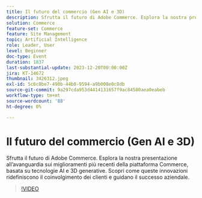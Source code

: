 ```yaml
---
title: Il futuro del commercio (Gen AI e 3D)
description: Sfrutta il futuro di Adobe Commerce. Esplora la nostra presentazione all’avanguardia sui miglioramenti più recenti della piattaforma Commerce, basata su tecnologie AI e 3D generative. Scopri come queste innovazioni ridefiniscono il coinvolgimento dei clienti e guidano il successo aziendale.
solution: Commerce
feature-set: Commerce
feature: Site Management
topic: Artificial Intelligence
role: Leader, User
level: Beginner
doc-type: Event
duration: 1837
last-substantial-update: 2023-12-20T00:00:00Z
jira: KT-14672
thumbnail: 3426312.jpeg
exl-id: 5c6c8be7-490b-44b0-9594-a9b008e0c8db
source-git-commit: 9a297cda953d4414131657f9ac84580aea0eabeb
workflow-type: tm+mt
source-wordcount: '88'
ht-degree: 0%

---
```


# Il futuro del commercio (Gen AI e 3D)

Sfrutta il futuro di Adobe Commerce. Esplora la nostra presentazione all’avanguardia sui miglioramenti più recenti della piattaforma Commerce, basata su tecnologie AI e 3D generative. Scopri come queste innovazioni ridefiniscono il coinvolgimento dei clienti e guidano il successo aziendale.

>[!VIDEO](https://video.tv.adobe.com/v/3426312/?learn=on)
